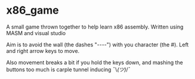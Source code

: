# x86_game
A small game thrown together to help learn x86 assembly. Written using MASM and visual studio

Aim is to avoid the wall (the dashes "----") with you character (the #). Left and right arrow keys to move.

Also movement breaks a bit if you hold the keys down, and mashing the buttons too much is carple tunnel inducing  ¯\\_(ツ)_/¯
